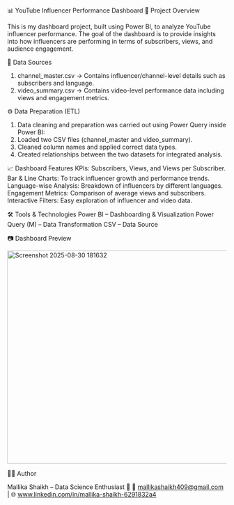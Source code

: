 📊 YouTube Influencer Performance Dashboard
📌 Project Overview

This is my dashboard project, built using Power BI, to analyze YouTube influencer performance. The goal of the dashboard is to provide insights into how influencers are performing in terms of subscribers, views, and audience engagement.

📂 Data Sources
1. channel_master.csv → Contains influencer/channel-level details such as subscribers and language.
2. video_summary.csv → Contains video-level performance data including views and engagement metrics.

⚙️ Data Preparation (ETL)
1. Data cleaning and preparation was carried out using Power Query inside Power BI:
2. Loaded two CSV files (channel_master and video_summary).
3. Cleaned column names and applied correct data types.
4. Created relationships between the two datasets for integrated analysis.

📈 Dashboard Features
KPIs: Subscribers, Views, and Views per Subscriber.
Bar & Line Charts: To track influencer growth and performance trends.
Language-wise Analysis: Breakdown of influencers by different languages.
Engagement Metrics: Comparison of average views and subscribers.
Interactive Filters: Easy exploration of influencer and video data.

🛠️ Tools & Technologies
Power BI – Dashboarding & Visualization
Power Query (M) – Data Transformation
CSV – Data Source

📷 Dashboard Preview


   <img width="873" height="490" alt="Screenshot 2025-08-30 181632" src="https://github.com/user-attachments/assets/b41ccca5-8072-42fd-9ade-558d63ac576a" />

👩‍💻 Author

Mallika Shaikh – Data Science Enthusiast 🚀
📧 mallikashaikh409@gmail.com | 🌐 www.linkedin.com/in/mallika-shaikh-6291832a4
   

   
